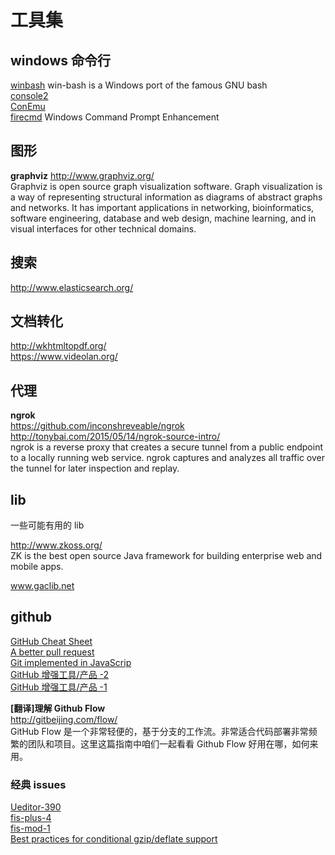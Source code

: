 工具集  
========

## windows 命令行

[winbash](http://win-bash.sourceforge.net/) win-bash is a Windows port of the famous GNU bash  
[console2](http://sourceforge.net/projects/console/)  
[ConEmu](https://conemu.codeplex.com/)  
[firecmd](http://www.brainasoft.com/firecmd/) Windows Command Prompt Enhancement  

## 图形  

**graphviz**
http://www.graphviz.org/  
Graphviz is open source graph visualization software. Graph visualization is a way of representing structural information as diagrams of abstract graphs and networks. It has important applications in networking, bioinformatics,  software engineering, database and web design, machine learning, and in visual interfaces for other technical domains.  

## 搜索

http://www.elasticsearch.org/  

## 文档转化

http://wkhtmltopdf.org/  
https://www.videolan.org/  

## 代理  

**ngrok**  
https://github.com/inconshreveable/ngrok  
http://tonybai.com/2015/05/14/ngrok-source-intro/  
ngrok is a reverse proxy that creates a secure tunnel from a public endpoint to a locally running web service. ngrok captures and analyzes all traffic over the tunnel for later inspection and replay.  

## lib

一些可能有用的 lib 

http://www.zkoss.org/  
ZK is the best open source Java framework for building enterprise web and mobile apps.  

www.gaclib.net

## github

[GitHub Cheat Sheet](https://github.com/tiimgreen/github-cheat-sheet/)  
[A better pull request](https://developer.atlassian.com/blog/2015/01/a-better-pull-request/)  
[Git implemented in JavaScrip](https://github.com/maryrosecook/gitlet)  
[GitHub 增强工具/产品 -2](http://mp.weixin.qq.com/s?__biz=MjM5MzA0ODkyMA==&mid=205860534&idx=1&sn=7228cdf6b4f7fec9154f864337c4d498)  
[GitHub 增强工具/产品 -1 ](http://mp.weixin.qq.com/s?__biz=MjM5MzA0ODkyMA==&mid=205802478&idx=1&sn=2cd1856a1e7c094dfa43871ac7dc3dab)  

**[翻译]理解 Github Flow**  
http://gitbeijing.com/flow/  
GitHub Flow 是一个非常轻便的，基于分支的工作流。非常适合代码部署非常频繁的团队和项目。这里这篇指南中咱们一起看看 Github Flow 好用在哪，如何来用。 

### 经典 issues

[Ueditor-390](https://github.com/fex-team/ueditor/issues/390)  
[fis-plus-4](https://github.com/fex-team/fis-plus/issues/4)  
[fis-mod-1](https://github.com/fex-team/mod/issues/1)  
[Best practices for conditional gzip/deflate support](https://github.com/request/request/issues/539)  


